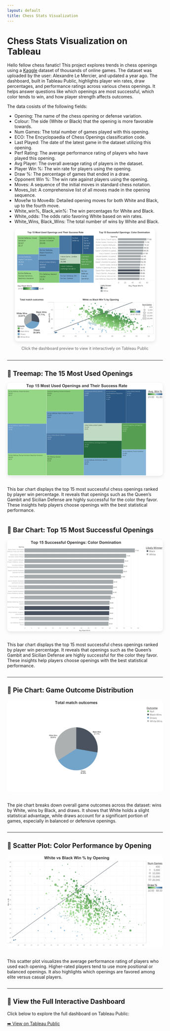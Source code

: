 ```yaml
---
layout: default
title: Chess Stats Visualization
---
```


# Chess Stats Visualization on Tableau

Hello fellow chess fanatic! This project explores trends in chess openings using a [Kaggle](https://www.kaggle.com/datasets/alexandrelemercier/all-chess-openings) dataset of thousands of online games. The dataset was uploaded by the user: Alexandre Le Mercier, and updated a year ago. The dashboard, built in Tableau Public, highlights player win rates, draw percentages, and performance ratings across various chess openings. It helps answer questions like which openings are most successful, which color tends to win, and how player strength affects outcomes.

The data cosists of the following fields: 
- Opening: The name of the chess opening or defense variation.
- Colour: The side (White or Black) that the opening is more favorable towards.
- Num Games: The total number of games played with this opening.
- ECO: The Encyclopaedia of Chess Openings classification code.
- Last Played: The date of the latest game in the dataset utilizing this opening.
- Perf Rating: The average performance rating of players who have played this opening.
- Avg Player: The overall average rating of players in the dataset.
- Player Win %: The win rate for players using the opening.
- Draw %: The percentage of games that ended in a draw.
- Opponent Win %: The win rate against players using the opening.
- Moves: A sequence of the initial moves in standard chess notation.
- Moves_list: A comprehensive list of all moves made in the opening sequence.
- Move1w to Move4b: Detailed opening moves for both White and Black, up to the fourth move.
- White_win%, Black_win%: The win percentages for White and Black.
- White_odds: The odds ratio favoring White based on win rates.
- White_Wins, Black_Wins: The total number of wins by White and Black.


<!-- Full dashboard preview image -->
<div style="text-align: center; margin-bottom: 30px;">
  <a href="https://public.tableau.com/views/ChessStats_17544059915240/Dashboard1" target="_blank">
    <img src="../assets/img/Dashboard.png" alt="Full Dashboard Preview" style="max-width: 90%; width: 900px; height: auto; border-radius: 10px; box-shadow: 0 4px 12px rgba(0,0,0,0.1);">
  </a>
  <p style="font-size: 0.9em; color: #666;">Click the dashboard preview to view it interactively on Tableau Public</p>
</div>

---
## 🔹 Treemap: The 15 Most Used Openings

<div style="display: flex; flex-wrap: wrap; gap: 20px; align-items: flex-start;">
  <img src="../assets/img/Tree.png" style="flex: 1 1 500px; max-width: 100%; border-radius: 10px; box-shadow: 0 4px 12px rgba(0, 0, 0, 0.1);" alt="Common Openings Treemap">

  <div style="flex: 1 1 400px;">
    <p>
      This bar chart displays the top 15 most successful chess openings ranked by player win percentage. It reveals that openings such as the Queen’s Gambit and Sicilian Defense are highly successful for the color they favor. These insights help players choose openings with the best statistical performance.
    </p>
  </div>
</div>

## 🔹 Bar Chart: Top 15 Most Successful Openings

<div style="display: flex; flex-wrap: wrap; gap: 20px; align-items: flex-start;">
  <img src="../assets/img/Bar.png" style="flex: 1 1 500px; max-width: 100%; border-radius: 10px; box-shadow: 0 4px 12px rgba(0, 0, 0, 0.1);" alt="Top Openings Bar Chart">

  <div style="flex: 1 1 400px;">
    <p>
      This bar chart displays the top 15 most successful chess openings ranked by player win percentage. It reveals that openings such as the Queen’s Gambit and Sicilian Defense are highly successful for the color they favor. These insights help players choose openings with the best statistical performance.
    </p>
  </div>
</div>


---

## 🔹 Pie Chart: Game Outcome Distribution

<div style="display: flex; flex-wrap: wrap; gap: 20px; align-items: flex-start;">
  <img src="../assets/img/Pie.png" style="flex: 1 1 500px; max-width: 100%; border-radius: 10px;" alt="Pie Chart of Outcomes">
  <div style="flex: 1 1 400px;">
    <p>
      The pie chart breaks down overall game outcomes across the dataset: wins by White, wins by Black, and draws. It shows that White holds a slight statistical advantage, while draws account for a significant portion of games, especially in balanced or defensive openings.
    </p>
  </div>
</div>

--- 

## 🔹 Scatter Plot: Color Performance by Opening

<div style="display: flex; flex-wrap: wrap; gap: 20px; align-items: flex-start;">
  <img src="../assets/img/Scatter.png" style="flex: 1 1 500px; max-width: 100%; border-radius: 10px;" alt="Scatter Plot of Ratings">
  <div style="flex: 1 1 400px;">
    <p>
      This scatter plot visualizes the average performance rating of players who used each opening. Higher-rated players tend to use more positional or balanced openings. It also highlights which openings are favored among elite versus casual players.
    </p>
  </div>
</div>

---

## 🔗 View the Full Interactive Dashboard

Click below to explore the full dashboard on Tableau Public:

[➡️ View on Tableau Public](https://public.tableau.com/views/ChessStats_17544059915240/Dashboard1)

